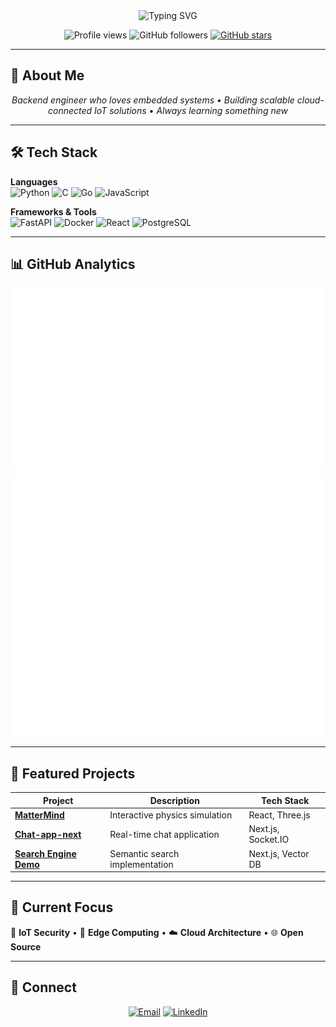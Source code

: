 <!-- Header with animated typing effect -->
<div align="center">
  <img src="https://readme-typing-svg.demolab.com?font=Fira+Code&size=28&duration=2800&pause=2000&color=A7C7E7&center=true&vCenter=true&width=800&lines=Hey+there!+I'm+Dhairya+%F0%9F%91%8B;Embedded+%26+Backend+Developer;Building+IoT+%2B+Cloud+Solutions" alt="Typing SVG" />
</div>

<p align="center">
  <img src="https://komarev.com/ghpvc/?username=Dhairya3391&style=flat-square&color=A7C7E7" alt="Profile views" />
  <img src="https://img.shields.io/github/followers/Dhairya3391?style=flat-square&color=B5EAD7&logo=github" alt="GitHub followers" />
  <a href="https://github.com/Dhairya3391?tab=repositories&sort=stargazers">
    <img src="https://img.shields.io/github/stars/Dhairya3391?style=flat-square&color=FFDAC1&logo=github" alt="GitHub stars" />
  </a>
</p>

---

## 🚀 About Me

<p align="center">
<em>Backend engineer who loves embedded systems • Building scalable cloud-connected IoT solutions • Always learning something new</em>
</p>

---

## 🛠️ Tech Stack

**Languages**  
![Python](https://img.shields.io/badge/Python-A7C7E7?style=for-the-badge&logo=python&logoColor=000000)
![C](https://img.shields.io/badge/C-B5EAD7?style=for-the-badge&logo=c&logoColor=000000)
![Go](https://img.shields.io/badge/Go-FFDAC1?style=for-the-badge&logo=go&logoColor=000000)
![JavaScript](https://img.shields.io/badge/JavaScript-FFF5BA?style=for-the-badge&logo=javascript&logoColor=000000)

**Frameworks & Tools**  
![FastAPI](https://img.shields.io/badge/FastAPI-C7CEEA?style=for-the-badge&logo=fastapi&logoColor=000000)
![Docker](https://img.shields.io/badge/Docker-FFDAC1?style=for-the-badge&logo=docker&logoColor=000000)
![React](https://img.shields.io/badge/React-A7C7E7?style=for-the-badge&logo=react&logoColor=000000)
![PostgreSQL](https://img.shields.io/badge/PostgreSQL-C7CEEA?style=for-the-badge&logo=postgresql&logoColor=000000)

---

## 📊 GitHub Analytics

<div align="center">
  
![](https://github.com/Dhairya3391/Dhairya3391/blob/main/generated/overview.svg)
![](https://github.com/Dhairya3391/Dhairya3391/blob/main/generated/languages.svg)

</div>

---

## 🎯 Featured Projects

| Project                                                                     | Description                    | Tech Stack         |
| --------------------------------------------------------------------------- | ------------------------------ | ------------------ |
| **[MatterMind](https://github.com/Dhairya3391/MatterMind)**                 | Interactive physics simulation | React, Three.js    |
| **[Chat-app-next](https://github.com/Dhairya3391/chat-app-next)**           | Real-time chat application     | Next.js, Socket.IO |
| **[Search Engine Demo](https://github.com/Dhairya3391/search-engine-demo)** | Semantic search implementation | Next.js, Vector DB |

---

## 🌱 Current Focus

🔐 **IoT Security** • 🤖 **Edge Computing** • ☁️ **Cloud Architecture** • 🌐 **Open Source**

---

## 🤝 Connect

<div align="center">
  
[![Email](https://img.shields.io/badge/Email-A7C7E7?style=for-the-badge&logo=gmail&logoColor=000000)](mailto:dhairyaadroja3391@gmail.com)
[![LinkedIn](https://img.shields.io/badge/LinkedIn-B5EAD7?style=for-the-badge&logo=linkedin&logoColor=000000)](https://www.linkedin.com/in/dhairya3391/)

</div>
